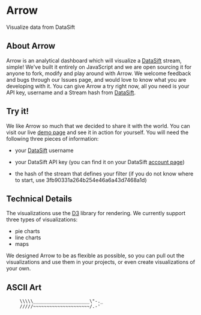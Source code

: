 # Arrow

Visualize data from DataSift

## About Arrow

Arrow is an analytical dashboard which will visualize a [DataSift](http://datasift.com) stream, simple!  We've built it entirely on JavaScript and we are open sourcing it for anyone to fork, modify and play around with Arrow.  We welcome feedback and bugs through our Issues page, and would love to know what you are developing with it.  You can give Arrow a try right now, all you need is your API key, username and a Stream hash from [DataSift](http://datasift.com/dashboard).

##  Try it!

We like Arrow so much that we decided to share it with the world.  You can visit our live [demo page](http://datasift.github.com/Arrow/demo/) and see it in action for yourself.  You will need the following three pieces of information:

 * your [DataSift](http://datasift.com/) username

 * your DataSift API key (you can find it on your DataSift [account page](http://datasift.com/dashboard))

 * the hash of the stream that defines your filter (if you do not know where to start, use 3fb90331a264b254e46a6a43d7468a1d)


## Technical Details

The visualizations use the [D3](http://d3js.org) library for rendering. We currently support three types of visualizations:

  * pie charts
  * line charts
  * maps

We designed Arrow to be as flexible as possible, so you can pull out the visualizations and use them in your projects, or even create visualizations of your own.

## ASCII Art

         \\\\\_____________________\"-._
         /////~~~~~~~~~~~~~~~~~~~~~/.-'
